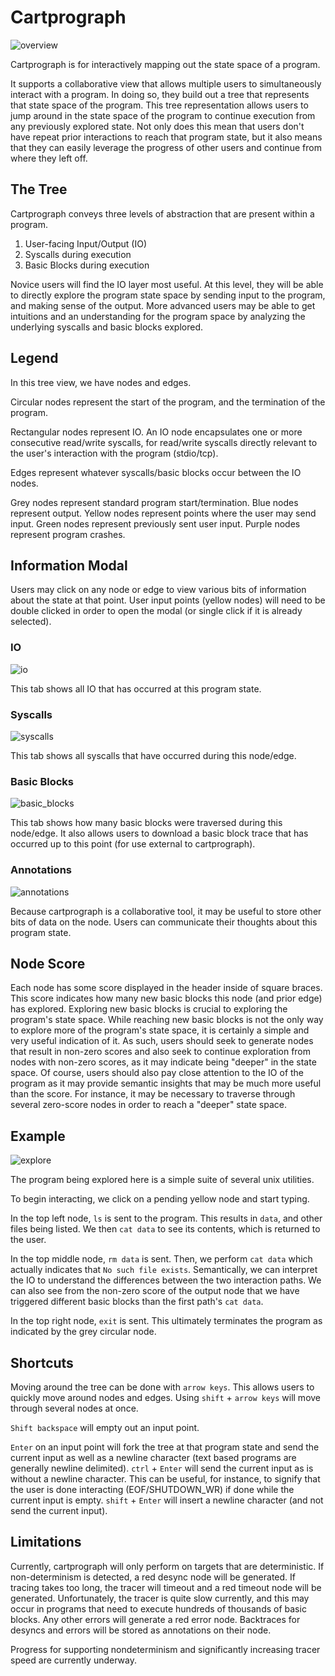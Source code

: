 # Cartprograph

![overview](/docs/images/cartprograph_overview.png)

Cartprograph is for interactively mapping out the state space of a program.

It supports a collaborative view that allows multiple users to simultaneously interact with a program.
In doing so, they build out a tree that represents that state space of the program.
This tree representation allows users to jump around in the state space of the program to continue execution from any previously explored state.
Not only does this mean that users don't have repeat prior interactions to reach that program state, but it also means that they can easily leverage the progress of other users and continue from where they left off.

## The Tree

Cartprograph conveys three levels of abstraction that are present within a program.
1. User-facing Input/Output (IO)
2. Syscalls during execution
3. Basic Blocks during execution

Novice users will find the IO layer most useful.
At this level, they will be able to directly explore the program state space by sending input to the program, and making sense of the output.
More advanced users may be able to get intuitions and an understanding for the program space by analyzing the underlying syscalls and basic blocks explored.

## Legend

In this tree view, we have nodes and edges.

Circular nodes represent the start of the program, and the termination of the program.

Rectangular nodes represent IO.
An IO node encapsulates one or more consecutive read/write syscalls, for read/write syscalls directly relevant to the user's interaction with the program (stdio/tcp).

Edges represent whatever syscalls/basic blocks occur between the IO nodes.

Grey nodes represent standard program start/termination.
Blue nodes represent output.
Yellow nodes represent points where the user may send input.
Green nodes represent previously sent user input.
Purple nodes represent program crashes.

## Information Modal

Users may click on any node or edge to view various bits of information about the state at that point.
User input points (yellow nodes) will need to be double clicked in order to open the modal (or single click if it is already selected).

### IO

![io](/docs/images/cartprograph_io.png)

This tab shows all IO that has occurred at this program state.

### Syscalls

![syscalls](/docs/images/cartprograph_syscalls.png)

This tab shows all syscalls that have occurred during this node/edge.

### Basic Blocks

![basic_blocks](/docs/images/cartprograph_basic_blocks.png)

This tab shows how many basic blocks were traversed during this node/edge.
It also allows users to download a basic block trace that has occurred up to this point (for use external to cartprograph).

### Annotations

![annotations](/docs/images/cartprograph_annotations.png)

Because cartprograph is a collaborative tool, it may be useful to store other bits of data on the node.
Users can communicate their thoughts about this program state.

## Node Score

Each node has some score displayed in the header inside of square braces.
This score indicates how many new basic blocks this node (and prior edge) has explored.
Exploring new basic blocks is crucial to exploring the program's state space.
While reaching new basic blocks is not the only way to explore more of the program's state space, it is certainly a simple and very useful indication of it.
As such, users should seek to generate nodes that result in non-zero scores and also seek to continue exploration from nodes with non-zero scores, as it may indicate being "deeper" in the state space.
Of course, users should also pay close attention to the IO of the program as it may provide semantic insights that may be much more useful than the score.
For instance, it may be necessary to traverse through several zero-score nodes in order to reach a "deeper" state space.

## Example

![explore](/docs/images/cartprograph_explore.png)

The program being explored here is a simple suite of several unix utilities.

To begin interacting, we click on a pending yellow node and start typing.

In the top left node, `ls` is sent to the program. This results in `data`, and other files being listed. We then `cat data` to see its contents, which is returned to the user.

In the top middle node, `rm data` is sent. Then, we perform `cat data` which actually indicates that `No such file exists`. Semantically, we can interpret the IO to understand the differences between the two interaction paths. We can also see from the non-zero score of the output node that we have triggered different basic blocks than the first path's `cat data`.

In the top right node, `exit` is sent. This ultimately terminates the program as indicated by the grey circular node.

## Shortcuts

Moving around the tree can be done with `arrow keys`.
This allows users to quickly move around nodes and edges.
Using `shift` + `arrow keys` will move through several nodes at once.

`Shift backspace` will empty out an input point.

`Enter` on an input point will fork the tree at that program state and send the current input as well as a newline character (text based programs are generally newline delimited).
`ctrl` + `Enter` will send the current input as is without a newline character. This can be useful, for instance, to signify that the user is done interacting (EOF/SHUTDOWN_WR) if done while the current input is empty.
`shift` + `Enter` will insert a newline character (and not send the current input).

## Limitations

Currently, cartprograph will only perform on targets that are deterministic.
If non-determinism is detected, a red desync node will be generated.
If tracing takes too long, the tracer will timeout and a red timeout node will be generated. Unfortunately, the tracer is quite slow currently, and this may occur in programs that need to execute hundreds of thousands of basic blocks. Any other errors will generate a red error node. Backtraces for desyncs and errors will be stored as annotations on their node.

Progress for supporting nondeterminism and significantly increasing tracer speed are currently underway.